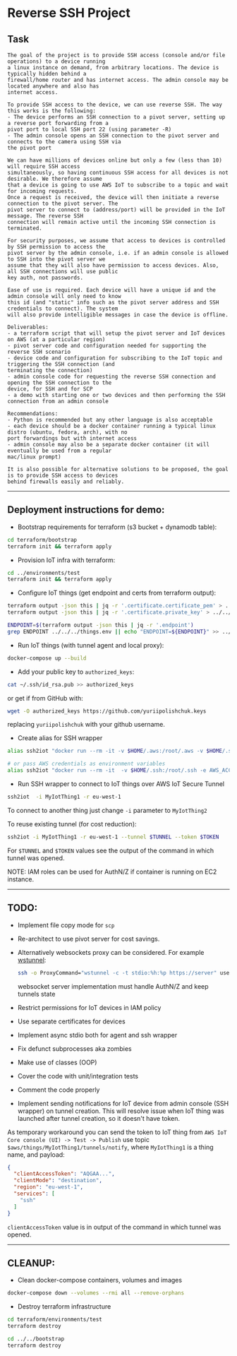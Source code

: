 
# Reverse SSH Project

## Task

```
The goal of the project is to provide SSH access (console and/or file operations) to a device running
a linux instance on demand, from arbitrary locations. The device is typically hidden behind a
firewall/home router and has internet access. The admin console may be located anywhere and also has
internet access.

To provide SSH access to the device, we can use reverse SSH. The way this works is the following:
- The device performs an SSH connection to a pivot server, setting up a reverse port forwarding from a
pivot port to local SSH port 22 (using parameter -R)
- The admin console opens an SSH connection to the pivot server and connects to the camera using SSH via
the pivot port

We can have millions of devices online but only a few (less than 10) will require SSH access
simultaneously, so having continuous SSH access for all devices is not desirable. We therefore assume
that a device is going to use AWS IoT to subscribe to a topic and wait for incoming requests.
Once a request is received, the device will then initiate a reverse connection to the pivot server. The
pivot server to connect to (address/port) will be provided in the IoT message. The reverse SSH
connection will remain active until the incoming SSH connection is terminated.

For security purposes, we assume that access to devices is controlled by SSH permission to access the
pivot server by the admin console, i.e. if an admin console is allowed to SSH into the pivot server we
assume that they will also have permission to access devices. Also, all SSH connections will use public
key auth, not passwords.

Ease of use is required. Each device will have a unique id and the admin console will only need to know
this id (and "static" info such as the pivot server address and SSH credentials to connect). The system
will also provide intelligible messages in case the device is offline.

Deliverables:
- a terraform script that will setup the pivot server and IoT devices on AWS (at a particular region)
- pivot server code and configuration needed for supporting the reverse SSH scenario
- device code and configuration for subscribing to the IoT topic and triggering the SSH connection (and
terminating the connection)
- admin console code for requesting the reverse SSH connection and opening the SSH connection to the
device, for SSH and for SCP
- a demo with starting one or two devices and then performing the SSH connection from an admin console

Recommendations:
- Python is recommended but any other language is also acceptable
- each device should be a docker container running a typical linux distro (ubuntu, fedora, arch), with no
port forwardings but with internet access
- admin console may also be a separate docker container (it will eventually be used from a regular
mac/linux prompt)

It is also possible for alternative solutions to be proposed, the goal is to provide SSH access to devices
behind firewalls easily and reliably.
```

---

## Deployment instructions for demo:

* Bootstrap requirements for terraform (s3 bucket + dynamodb table):

```bash
cd terraform/bootstrap
terraform init && terraform apply
```

* Provision IoT infra with terraform:

```bash
cd ../environments/test
terraform init && terraform apply
```

* Configure IoT things (get endpoint and certs from terraform output):

```bash
terraform output -json this | jq -r '.certificate.certificate_pem' > ../../../certs/certificate.pem.crt
terraform output -json this | jq -r '.certificate.private_key' > ../../../certs/private.pem.key

ENDPOINT=$(terraform output -json this | jq -r '.endpoint')
grep ENDPOINT ../../../things.env || echo "ENDPOINT=${ENDPOINT}" >> ../../../things.env
```

* Run IoT things (with tunnel agent and local proxy):

```bash
docker-compose up --build
```

* Add your public key to `authorized_keys`:

```bash
cat ~/.ssh/id_rsa.pub >> authorized_keys
```

or get if from GitHub with:

```bash
wget -O authorized_keys https://github.com/yuriipolishchuk.keys
```

replacing `yuriipolishchuk` with your github username.


* Create alias for SSH wrapper

```bash
alias ssh2iot "docker run --rm -it -v $HOME/.aws:/root/.aws -v $HOME/.ssh:/root/.ssh -e AWS_PROFILE=$AWS_PROFILE ssh2iot:latest"

# or pass AWS credentials as environment variables
alias ssh2iot "docker run --rm -it  -v $HOME/.ssh:/root/.ssh -e AWS_ACCESS_KEY_ID=$AWS_ACCESS_KEY_ID -e AWS_SECRET_ACCESS_KEY=$AWS_SECRET_ACCESS_KEY -e AWS_PROFILE=$AWS_PROFILE ssh2iot:latest"
```

* Run SSH wrapper to connect to IoT things over AWS IoT Secure Tunnel

```bash
ssh2iot  -i MyIotThing1 -r eu-west-1
```

To connect to another thing just change `-i` parameter to `MyIotThing2`

To reuse existing tunnel (for cost reduction):

```bash
ssh2iot -i MyIotThing1 -r eu-west-1 --tunnel $TUNNEL --token $TOKEN
```

For `$TUNNEL` and `$TOKEN` values see the output of the command in which tunnel was opened.

NOTE: IAM roles can be used for AuthN/Z if container is running on EC2 instance.

---

## TODO:

* Implement file copy mode for `scp`

* Re-architect to use pivot server for cost savings.

* Alternatively websockets proxy can be considered. For example [wstunnel](https://github.com/mhzed/wstunnel):

  ```bash
  ssh -o ProxyCommand="wstunnel -c -t stdio:%h:%p https://server" user@sshDestination
  ```

  websocket server implementation must handle AuthN/Z and keep tunnels state

* Restrict permissions for IoT devices in IAM policy

* Use separate certificates for devices

* Implement async stdio both for agent and ssh wrapper

* Fix defunct subprocesses aka zombies

* Make use of classes (OOP)

* Cover the code with unit/integration tests

* Comment the code properly

* Implement sending notifications for IoT device from admin console (SSH wrapper) on tunnel creation.
  This will resolve issue when IoT thing was launched after tunnel creation, so it doesn't have token.

As temporary workaround you can send the token to IoT thing from `AWS IoT Core console (UI) -> Test -> Publish`
use topic `$aws/things/MyIotThing1/tunnels/notify`, where `MyIotThing1` is a thing name,
and payload:

```json
{
  "clientAccessToken": "AQGAA...",
  "clientMode": "destination",
  "region": "eu-west-1",
  "services": [
    "ssh"
  ]
}
```

`clientAccessToken` value is in output of the command in which tunnel was opened.

---


## CLEANUP:

* Clean docker-compose containers, volumes and images

```bash
docker-compose down --volumes --rmi all --remove-orphans
```

* Destroy terraform infrastructure

```bash
cd terraform/environments/test
terraform destroy

cd ../../bootstrap
terraform destroy
```
